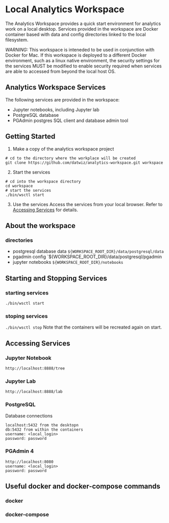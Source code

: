 # Local Analytics Workspace
The Analytics Workspace provides a quick start environment for analytics work on a local desktop.  Services
provided in the workspace are Docker container based with data and config directories linked to the local
filesystem.

*WARNING:* This workspace is inteneded to be used in conjunction with Docker for Mac.  If this workspace is deployed
to a different Docker environment, such as a linux native environment, the security settings for the services
MUST be modified to enable security required when services are able to accessed from beyond the local host OS.

## Analytics Workspace Services
The following services are provided in the workspace:
* Jupyter notebooks, including Jupyter lab
* PostgreSQL database
* PGAdmin postgres SQL client and database admin tool

## Getting Started
1.  Make a copy of the analytics workspace project
```
# cd to the directory where the workplace will be created
git clone https://github.com/datwiz/analytics-workspace.git workspace
```

2.  Start the services
```
# cd into the workspace directory
cd workspace
# start the services
./bin/wsctl start
```

3.  Use the services
Access the services from your local browser.  Refer to [Accessing Services](#access) for details.

## About the workspace
### directories
* postgresql database data `${WORKSPACE_ROOT_DIR}/data/postgresql/data`
* pgadmin config `${WORKSPACE_ROOT_DIR}/data/postgresql/pgadmin
* jupyter notebooks `${WORKSPACE_ROOT_DIR}/notebooks`

## Starting and Stopping Services
### starting services
`./bin/wsctl start`

### stoping services
`./bin/wsctl stop`
Note that the containers will be recreated again on start.

## <a name="access" />Accessing Services
### Jupyter Notebook
```
http://localhost:8888/tree
```

### Jupyter Lab
```
http://localhost:8888/lab
```

### PostgreSQL
Database connections 
```
localhost:5432 from the desktopn
db:5432 from within the containers
username: <local_login>
password: password
```

### PGAdmin 4
```
http://localhost:8080
username: <local_login>
password: password
```

## Useful docker and docker-compose commands
### docker
### docker-compose
